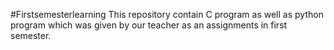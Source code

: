 #Firstsemesterlearning
This repository contain C program as well as python program which was given by our teacher as an assignments in first semester.
